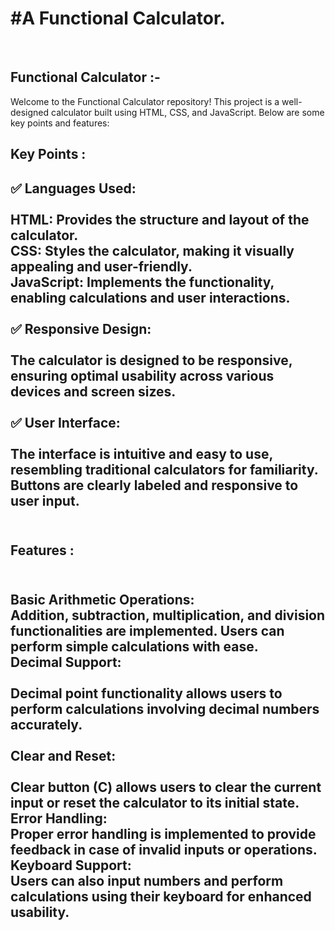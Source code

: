<h1>#A Functional Calculator.</h1>
<br>
<h2>Functional Calculator :- </h2>
Welcome to the Functional Calculator repository! This project is a well-designed calculator built using HTML, CSS, and JavaScript. Below are some key points and features:
<br>
<h2>Key Points :<h2>
✅ Languages Used:
  <br>
  <br>
HTML: Provides the structure and layout of the calculator.
  <br>
CSS: Styles the calculator, making it visually appealing and user-friendly.
  <br>
JavaScript: Implements the functionality, enabling calculations and user interactions.
  <br>
  <br>
✅ Responsive Design:
  <br>
  <br>
The calculator is designed to be responsive, ensuring optimal usability across various devices and screen sizes.
  <br>
  <br>
✅ User Interface:
  <br>
  <br>
The interface is intuitive and easy to use, resembling traditional calculators for familiarity.
Buttons are clearly labeled and responsive to user input.
<br>
<br>

<h2>Features :<h2>
  <br>
Basic Arithmetic Operations:
  <br>
Addition, subtraction, multiplication, and division functionalities are implemented.
Users can perform simple calculations with ease.
  <br>
Decimal Support:
  <br>
  <br>
Decimal point functionality allows users to perform calculations involving decimal numbers accurately.
  <br>
  <br>
Clear and Reset:
  <br>
  <br>
Clear button (C) allows users to clear the current input or reset the calculator to its initial state.
  <br>
Error Handling:
  <br>
Proper error handling is implemented to provide feedback in case of invalid inputs or operations.
  <br>
Keyboard Support:
  <br>
Users can also input numbers and perform calculations using their keyboard for enhanced usability.

